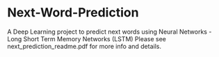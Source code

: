 # Next-Word-Prediction
A Deep Learning project to predict next words using Neural Networks - Long Short Term Memory Networks (LSTM)
Please see next_prediction_readme.pdf for more info and details.
